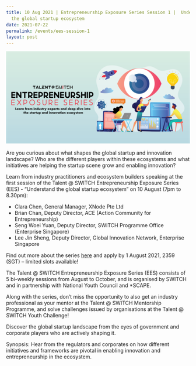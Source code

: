 ```yaml
---
title: 10 Aug 2021 | Entrepreneurship Exposure Series Session 1 |  Understand
  the global startup ecosystem
date: 2021-07-22
permalink: /events/ees-session-1
layout: post
---
```


![Alt text for image on Isomer site](/images/All%20social%20media%20posts%20revised_EDM%20header.png)

Are you curious about what shapes the global startup and innovation landscape? Who are the different players within these ecosystems and what initiatives are helping the startup scene grow and enabling innovation? 

Learn from industry practitioners and ecosystem builders speaking at the first session of the Talent @ SWITCH Entrepreneurship Exposure Series (EES) - “Understand the global startup ecosystem” on 10 August (7pm to 8.30pm): 

- Clara Chen, General Manager, XNode Pte Ltd
- Brian Chan, Deputy Director, ACE (Action Community for Entrepreneurship)
- Seng Woei Yuan, Deputy Director, SWITCH Programme Office (Enterprise Singapore)
- Lee Jin Sheng, Deputy Director, Global Innovation Network, Enterprise Singapore 

Find out more about the series [here](https://www.switchsg.org/talent/entrepreneurship-exposure-series/overview) and apply by 1 August 2021, 2359 (SGT) – limited slots available! 

The Talent @ SWITCH Entrepreneurship Exposure Series (EES) consists of 5 bi-weekly sessions from August to October, and is organised by SWITCH and in partnership with National Youth Council and *SCAPE. 

Along with the series, don’t miss the opportunity to also get an industry professional as your mentor at the Talent @ SWITCH Mentorship Programme, and solve challenges issued by organisations at the Talent @ SWITCH Youth Challenge!

Discover the global startup landscape from the eyes of government and corporate players who are actively shaping it.

Synopsis: Hear from the regulators and corporates on how different initiatives and frameworks are pivotal in enabling innovation and entrepreneurship in the ecosystem.
